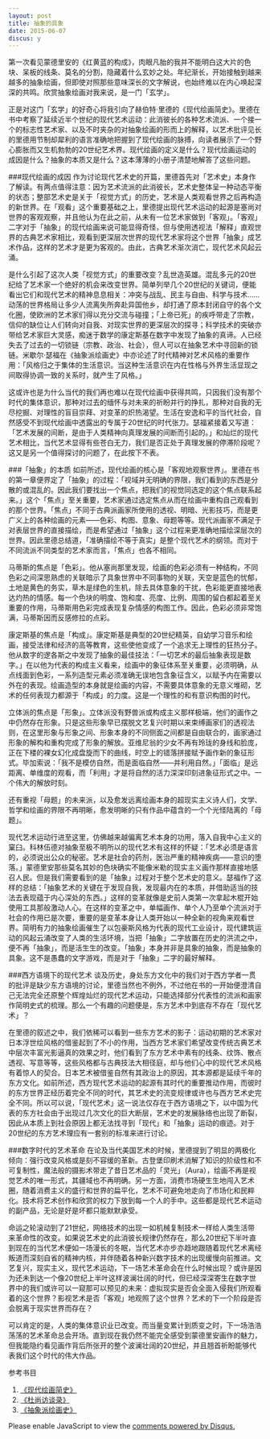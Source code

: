```yaml
---
layout: post
title: 抽象的具象
date: 2015-06-07
discus: y
---
```


第一次看见蒙德里安的《红黄蓝的构成》，肉眼凡胎的我并不能明白这大片的色块、呆板的线条、莫名的分割，隐藏着什么玄妙之处。年纪渐长，开始接触到越来越多的抽象绘画，但即使对照那些意味深长的文字解说，也始终难以在内心唤起深深的共鸣。欣赏抽象绘画对我来说，是一门「玄学」。
正是对这门「玄学」的好奇心将我引向了赫伯特·里德的《现代绘画简史》。里德在书中考察了延续近半个世纪的现代艺术运动：此消彼长的各种艺术流派、一个接一个的标志性艺术家、以及不时夹杂的对抽象绘画的形而上的解释，以艺术批评见长的里德用节制却犀利的语言准确地把握到了现代绘画的脉搏，向读者展示了一个野心膨胀而又生机勃勃的20世纪艺术界。现代绘画的定义是什么？现代绘画运动的成因是什么？抽象的本质又是什么？这本薄薄的小册子清楚地解答了这些问题。###现代绘画的成因作为讨论现代艺术史的开篇，里德首先对「艺术史」本身作了解读。有两点值得注意：因为艺术流派的此消彼长，艺术史整体呈一种动态平衡的状态；整部艺术史是关于「视觉方式」的历史，艺术是人类观看世界之后再构造的新世界。在「观看」这个重要基础之上，里德提出现代艺术运动的起源是塞尚对世界的客观观察，并且他认为在此之前，从未有一位艺术家做到「客观」。「客观」二字对于「抽象」的现代绘画来说可能显得奇怪，但与使用透视法「解释」直观世界的古典艺术家相比，观看到更深层次世界的现代艺术家将这个世界「抽象」成艺术作品，这样的艺术才是更为客观的。由此，古典艺术渐次消亡，现代艺术风起云涌。
是什么引起了这次人类「视觉方式」的重要改变？乱世造英雄。混乱多元的20世纪给了艺术家一个绝好的机会来改变世界。简单列举几个20世纪的关键词，便能看出它们和现代艺术的精神息息相关：冲突与战乱、民主与自由、科学与技术……动荡的世界格局让多少人流离失所奔赴异国他乡，却打通了原本封闭自守的各个文化圈，使欧洲的艺术家们得以充分交流与碰撞；「上帝已死」的疾呼带走了宗教，信仰的缺位让人们转向对自我、对现实世界的更深层次的探寻；科学技术的突破亦带给艺术家巨大灵感，痴迷于数学的康定斯基在数字中发现了抽象的真谛。人已经失去了过去的一切锁链（宗教、政治、社会），但人可以在抽象艺术中寻回新的锁链。米歇尔·瑟福在《抽象派绘画史》中亦论述了时代精神对艺术风格的重要作用：「风格归之于集体的生活意识。当这种生活意识在内在性格与外界生活显现之间取得协调一致的关系时，就产生了风格。」这或许也是为什么当代的我们再也难以在现代绘画中获得共鸣，只因我们没有那个时代的集体意识，那种对过去的缅怀与对未来的祈盼并行的挣扎，那种对自我的无尽挖掘、对理性的盲目崇拜、对变革的炽热渴望。生活在安逸和平的当代社会，自然感受不到现代绘画中透露出的专属于20世纪的时代张力。瑟福紧接着又写道：「艺术发展的间断，是由于人类精神向真理发展的间断而引起的。」和灿烂的现代艺术相比，当代艺术显得有些苍白无力，我们是否正处于真理发展的停滞阶段呢？这又是另一个值得探讨的问题了，在此按下不表。###「抽象」的本质如前所述，现代绘画的核心是「客观地观察世界」。里德在书的第一章便界定了「抽象」的过程：「视域并无明确的界限，我们看到的东西是分散的或混乱的。因此我们要找出一个焦点，把我们的视觉同选定的这个焦点联系起来。」这个「焦点」至关重要，艺术家通过选定焦点从而在绘画中重构自己观看到的那个世界。「焦点」不同于古典派画家所使用的透视、明暗、光影技巧，而是更广义上的各种绘画的元素——色彩、构图、意象、母题等等。现代派画家不满足于对表层世界的直接描绘，而是希望通过「抽象」这个过程来更准确地描绘深层次的世界。因此里德总结道，「准确描绘不等于真实」是整个现代艺术的纲领。而对于不同流派不同类型的艺术家而言，「焦点」也各不相同。马蒂斯的焦点是「色彩」。他从塞尚那里发现，绘画的色彩必须有一种结构，不同色彩之间深思熟虑的关联暗示了具象世界中不同事物的关联，天空是蓝色的忧郁，土地是黄色的务实，草木是绿色的生机，除去具体意象的干扰，色彩能更直接地表达灼热的情感。每一个色块的明度、饱和度、亮度、比例、周围的留白都起着至关重要的作用，马蒂斯用色彩完成表现复杂情感的构图工作。因此，色彩必须非常饱满，马蒂斯因而反感修拉的点彩。康定斯基的焦点是「构成」。康定斯基是典型的20世纪精英，自幼学习音乐和绘画，接受法律和经济的高等教育，这些使他变成了一个追求无上理性的狂热分子。他从数字的逻各斯之中发现了抽象的最佳技法：「一切艺术的最后抽象表现是数字。」在以他为代表的构成主义看来，绘画中的象征体系至关重要，必须明确，从点线面到色彩，一系列造型元素必须准确无误地包含象征含义，以赋予内在需要以外在的表现。绘画造型的本身就是绘画的内容，不需要具体意象的无意义堆砌，艺术的任何表现力都源于「构成」的力度。这是一个理性的和有意识构图的时代。立体派的焦点是「形象」。立体派没有野兽派或构成主义那样极端，他们的画作之中仍然存在形象。只是这些形象早已摆脱文艺复兴时期以来束缚画家们的透视法则，在这里形象与形象之间、形象本身的不同侧面之间都是自由联合的，画家通过形象的解构和重构完成了形象的解放。亚维尼翁的少女不再有玲珑的身线和脸庞，正在下楼的裸女幻化成盘旋而下的曲线，时空上的错落拼接赋予画作新的象征形式。毕加索说：「我不是模仿自然，而是面临自然——并利用自然。」「面临」是远距离、单维度的观看，而「利用」才是将自然的活力深深印刻进象征形式之中。一个伟大的解放时刻。还有重视「母题」的未来派，以及愈发远离绘画本身的超现实主义诗人们，文学、哲学和绘画的界限不再明晰，愈发明晰的只有作品中蕴含的一个个光怪陆离的「母题」。现代艺术运动行进至这里，仿佛越来越偏离艺术本身的功用，落入自我中心主义的窠臼。科林伍德对抽象至极不明所以的现代艺术有这样的怀疑：「艺术必须是语言的，必须说出公众的秘密。艺术是社会的药剂，医治严重的精神疾病——意识的堕落。」蒙德里安那些莫名其妙的色块确实不能像米勒的现实主义画作那样直接地感召人民。但是我们需要看到的是「抽象」过程对于整个艺术史的意义。瑟福作了这样的总结：「抽象艺术的关键在于发现自我，发现最内在的本质，并借助适当的技法去表现蕴于内心深处的东西。」这样的变革就像是史前人类第一次拿起木棍开始使用工具那般激动人心。在这样的变革之中，单幅画作、单个人乃至单个流派对于社会的作用已是次要，重要的是变革本身让人类开始以一种全新的视角来观看世界。简明有力的抽象绘画催生了以包豪斯风格为代表的现代工业设计，现代建筑运动的风起云涌改变了人类的生活环境，当把「抽象」二字放置在历史的洪流之中，便不再「抽象」，而是活生生的改变。「抽象」本身并非是具象的抽象，而是抽象的具象。这不是愚蠢的文字游戏，而是对于「抽象」二字的最好解释。###西方语境下的现代艺术谈及历史，身处东方文化中的我们对于西方学者一贯的批评是缺少东方语境的讨论，里德当然也不例外，不过他在书的一开始便澄清自己无法完全还原整个辉煌灿烂的现代艺术运动，只能选择部分代表性的流派和画家作简明史式的梳理。那么一个有趣的问题便是，东方艺术中到底存不存在「现代艺术」？在里德的叙述之中，我们依稀可以看到一些东方艺术的影子：运动初期的艺术家对日本浮世绘风格的借鉴起到了不小的作用，当西方艺术家们希望改变传统古典艺术中层次丰富光影逼真的效果之时，他们看到了东方艺术中素有的线条、纹饰、散点透视、写意等等，这些风格都与古典技法大相径庭，却与他们心中的现代艺术风格有着惊人的契合。日本艺术被借鉴自然有其政治上的原因，其本源都是延续千年的东方文化。如前所述，西方现代艺术运动的起源有其时代的重要推动作用，而彼时的东方世界正经历着完全不同的时代，其艺术史的流变规律或许也与西方艺术史完全不同。所以可以说，「现代艺术」这一说法仅存在于西方语境之下，以中国为代表的东方社会由于出现过几次文化的巨大断层，艺术史的发展脉络也出现了断裂，因此从本质上到社会原因上都无法找寻到「现代」和「抽象」运动的痕迹。对于20世纪的东方艺术理应有一套别的标准来进行讨论。###数字时代的艺术革命在论及当代美国艺术的时候，里德提到了明显的两极化倾向：强行改变风格或是刻不容缓的革新。古登堡印刷术消解了知识的阶级性和不可复制性，魔法般的摄影术带走了昔日艺术品的「灵光」（Aura），绘画不再是视觉艺术的唯一形式，其疆域也不再明确。另一方面，消费市场硬生生地闯入艺术圈，随着消费主义的盛行和世界的扁平化，艺术不可避免地走向了市场化和民粹化。技术将艺术创作和欣赏的权力下放到每一个人的手中。这些都是现代艺术运动的副产品，无论是好是坏都只能默默承受。命运之轮滚动到了21世纪，网络技术的出现一如机械复制技术一样给人类生活带来革命性的改变。如果说艺术史的此消彼长规律仍然存在，那么20世纪下半叶直到现在的当代艺术便如一场漫长的冬眠，当代艺术亦步亦趋地跟随着现代艺术离经叛道而深刻自省的精神内核，并伴随着各种新兴数字技术的出现缓慢向前推进。文艺复兴，现实主义，现代艺术运动，下一场艺术革命会在什么时候出现？或许是因为还未到达一个像20世纪上半叶这样波澜壮阔的时代，但已经深深寄生在数字世界中的我们或许可以一窥那可以预见的未来：虚拟现实是否会全面入侵我们所观看着的这个世界？影视艺术是否「客观」地观照了这个世界？艺术的下一个阶段是否会脱离于现实世界而存在？可以肯定的是，人类的集体意识业已改变。而当量变累计到质变之时，下一场浩浩荡荡的艺术革命总会开场。直到现在我仍然不能完全感受到蒙德里安画作的魅力，但我能隐约看见画作背后所张开的整个波澜壮阔的20世纪，并且翘首祈盼能够代表我们这个时代的伟大作品。参考书目1.	[《现代绘画简史》](http://book.douban.com/subject/2264260/)2.	[《杜尚访谈录》](http://book.douban.com/subject/1061029/)
3.	[《抽象派绘画史》](http://book.douban.com/subject/1001484/)<div id="disqus_thread"></div>
<script type="text/javascript">
    /* * * CONFIGURATION VARIABLES * * */
    var disqus_shortname = 'richor';
    
    /* * * DON'T EDIT BELOW THIS LINE * * */
    (function() {
        var dsq = document.createElement('script'); dsq.type = 'text/javascript'; dsq.async = true;
        dsq.src = '//' + disqus_shortname + '.disqus.com/embed.js';
        (document.getElementsByTagName('head')[0] || document.getElementsByTagName('body')[0]).appendChild(dsq);
    })();
</script>
<noscript>Please enable JavaScript to view the <a href="https://disqus.com/?ref_noscript" rel="nofollow">comments powered by Disqus.</a></noscript>